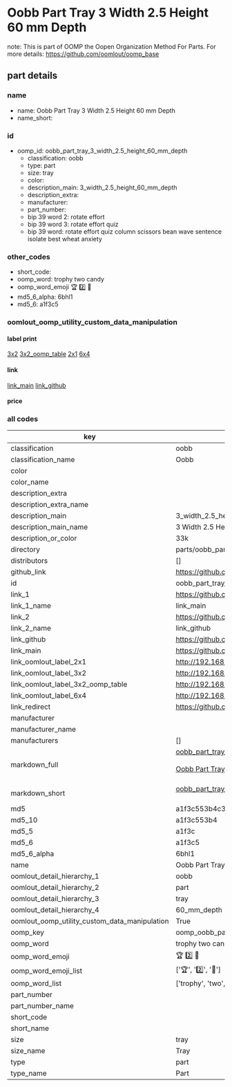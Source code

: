 # Oobb Part Tray 3 Width 2.5 Height 60 mm Depth  

note: This is part of OOMP the Oopen Organization Method For Parts. For more details: https://github.com/oomlout/oomp_base

##  part details
  







### name
* name: Oobb Part Tray 3 Width 2.5 Height 60 mm Depth
* name_short: 
### id
* oomp_id: oobb_part_tray_3_width_2.5_height_60_mm_depth
  * classification: oobb
  * type: part
  * size: tray
  * color: 
  * description_main: 3_width_2.5_height_60_mm_depth
  * description_extra: 
  * manufacturer: 
  * part_number: 
  * bip 39 word 2: rotate effort
  * bip 39 word 3: rotate effort quiz
  * bip 39 word: rotate effort quiz column scissors bean wave sentence isolate best wheat anxiety

### other_codes
* short_code: 
* oomp_word: trophy two candy
* oomp_word_emoji :trophy: :two: :candy:
* md5_6_alpha: 6bhl1
* md5_6: a1f3c5






### oomlout_oomp_utility_custom_data_manipulation
#### label print
[3x2](http://192.168.1.245:1112/?label=oomp%206bhl1)
[3x2_oomp_table](http://192.168.1.108:1112/?label=oomp%206bhl1)
[2x1](http://192.168.1.242:1112/?label=oomp%206bhl1)
[6x4](http://192.168.1.55:1112/?label=oomp%206bhl1)    

#### link

[link_main](https://github.com/oomlout/oomlout_oomp_version_1_messy/tree/main/parts/oobb_part_tray_3_width_2.5_height_60_mm_depth) [link_github](https://github.com/oomlout/oomlout_oomp_version_1_messy/tree/main/parts/oobb_part_tray_3_width_2.5_height_60_mm_depth)                             

#### price







### all codes 
| key | value |  
| --- | --- |  
| classification | oobb |  
| classification_name | Oobb |  
| color |  |  
| color_name |  |  
| description_extra |  |  
| description_extra_name |  |  
| description_main | 3_width_2.5_height_60_mm_depth |  
| description_main_name | 3 Width 2.5 Height 60 mm Depth |  
| description_or_color | 33k |  
| directory | parts/oobb_part_tray_3_width_2.5_height_60_mm_depth |  
| distributors | [] |  
| github_link | https://github.com/oomlout/oomlout_oomp_part_src/tree/main/parts/oobb_part_tray_3_width_2.5_height_60_mm_depth |  
| id | oobb_part_tray_3_width_2.5_height_60_mm_depth |  
| link_1 | https://github.com/oomlout/oomlout_oomp_version_1_messy/tree/main/parts/oobb_part_tray_3_width_2.5_height_60_mm_depth |  
| link_1_name | link_main |  
| link_2 | https://github.com/oomlout/oomlout_oomp_version_1_messy/tree/main/parts/oobb_part_tray_3_width_2.5_height_60_mm_depth |  
| link_2_name | link_github |  
| link_github | https://github.com/oomlout/oomlout_oomp_version_1_messy/tree/main/parts/oobb_part_tray_3_width_2.5_height_60_mm_depth |  
| link_main | https://github.com/oomlout/oomlout_oomp_version_1_messy/tree/main/parts/oobb_part_tray_3_width_2.5_height_60_mm_depth |  
| link_oomlout_label_2x1 | http://192.168.1.242:1112/?label=oomp%206bhl1 |  
| link_oomlout_label_3x2 | http://192.168.1.245:1112/?label=oomp%206bhl1 |  
| link_oomlout_label_3x2_oomp_table | http://192.168.1.108:1112/?label=oomp%206bhl1 |  
| link_oomlout_label_6x4 | http://192.168.1.55:1112/?label=oomp%206bhl1 |  
| link_redirect | https://github.com/oomlout/oomlout_oomp_version_1_messy/tree/main/parts/oobb_part_tray_3_width_2.5_height_60_mm_depth |  
| manufacturer |  |  
| manufacturer_name |  |  
| manufacturers | [] |  
| markdown_full | [oobb_part_tray_3_width_2.5_height_60_mm_depth](none)<br>[](none)<br>[Oobb Part Tray 3 Width 2.5 Height 60 Mm Depth](none)<br><br> |  
| markdown_short | [oobb_part_tray_3_width_2.5_height_60_mm_depth](none)<br><br> |  
| md5 | a1f3c553b4c3fefc4e6082dd5fd1ade1 |  
| md5_10 | a1f3c553b4 |  
| md5_5 | a1f3c |  
| md5_6 | a1f3c5 |  
| md5_6_alpha | 6bhl1 |  
| name | Oobb Part Tray 3 Width 2.5 Height 60 mm Depth |  
| oomlout_detail_hierarchy_1 | oobb |  
| oomlout_detail_hierarchy_2 | part |  
| oomlout_detail_hierarchy_3 | tray |  
| oomlout_detail_hierarchy_4 | 60_mm_depth |  
| oomlout_oomp_utility_custom_data_manipulation | True |  
| oomp_key | oomp_oobb_part_tray_3_width_2.5_height_60_mm_depth |  
| oomp_word | trophy two candy |  
| oomp_word_emoji | :trophy: :two: :candy: |  
| oomp_word_emoji_list | [':trophy:', ':two:', ':candy:'] |  
| oomp_word_list | ['trophy', 'two', 'candy'] |  
| part_number |  |  
| part_number_name |  |  
| short_code |  |  
| short_name |  |  
| size | tray |  
| size_name | Tray |  
| type | part |  
| type_name | Part |  
